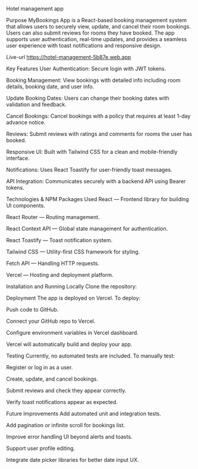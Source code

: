 Hotel management app 

Purpose
MyBookings App is a React-based booking management system that allows users to securely view, update, and cancel their room bookings. Users can also submit reviews for rooms they have booked. The app supports user authentication, real-time updates, and provides a seamless user experience with toast notifications and responsive design.

Live-url
https://hotel-management-5b87e.web.app

Key Features
User Authentication: Secure login with JWT tokens.

Booking Management: View bookings with detailed info including room details, booking date, and user info.

Update Booking Dates: Users can change their booking dates with validation and feedback.

Cancel Bookings: Cancel bookings with a policy that requires at least 1-day advance notice.

Reviews: Submit reviews with ratings and comments for rooms the user has booked.

Responsive UI: Built with Tailwind CSS for a clean and mobile-friendly interface.

Notifications: Uses React Toastify for user-friendly toast messages.

API Integration: Communicates securely with a backend API using Bearer tokens.

Technologies & NPM Packages Used
React — Frontend library for building UI components.

React Router — Routing management.

React Context API — Global state management for authentication.

React Toastify — Toast notification system.

Tailwind CSS — Utility-first CSS framework for styling.

Fetch API — Handling HTTP requests.

Vercel — Hosting and deployment platform.

Installation and Running Locally
Clone the repository:






Deployment
The app is deployed on Vercel. To deploy:

Push code to GitHub.

Connect your GitHub repo to Vercel.

Configure environment variables in Vercel dashboard.

Vercel will automatically build and deploy your app.

Testing
Currently, no automated tests are included.
To manually test:

Register or log in as a user.

Create, update, and cancel bookings.

Submit reviews and check they appear correctly.

Verify toast notifications appear as expected.

Future Improvements
Add automated unit and integration tests.

Add pagination or infinite scroll for bookings list.

Improve error handling UI beyond alerts and toasts.

Support user profile editing.

Integrate date picker libraries for better date input UX.

